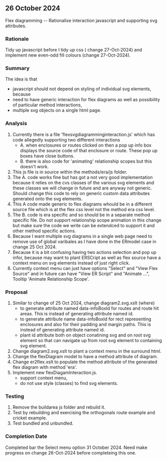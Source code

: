 
## 26 October 2024
Flex diagramming -- Rationalise interaction javascript and supporting svg attributes.   

### Rationale
Tidy up javascript before I tidy up css ( change 27-Oct-2024) and implement new even-odd fill colours (change 27-Oct-2024).

### Summary
The idea is that 
   + javascript should not depend on styling of individual svg elements, because
   + need to have generic interaction for flex diagrams as well as possibility of particular method interactions,
   + multiple svg objects on a single html page.

### Analysis
1. Currently there is a file 'flexsvgdiagramminginteraction.js' which has code allegedly supporting two different interactions
   + A. when enclosures or routes clicked on then a pop up info box displays the source code of that enclosure or route.
      These pop up boxes have close buttons.
   + B. there is also code for 'animating' relationship scopes but this doesn't work.
2. This js file is in source within the methods/era/js folder.
3. The A. code works fine but has got a not very good implementation because it relies on the cvs classes of the various svg elements and these classes we will change in future and are anyway not generic. Should change this code to rely on generic custom data attributes generated onto the svg elements. 
4. This A code made generic to flex diagrams whould be in a different source file which is at the flex css level not the method era css level.
5. The B. code is era specific and so should be in a separate method specific file.
Do not support relationship scope animation in this change but make sure the code we write can be extendced to support it and 
other method specific actions.
6. Because I want multiple svg diagrams in a single web page need to remove use of global varibales as I have done in the ERmodel case in change 25 Oct 2024.
7. Because it is a bit confusing having two actions selection and pop up infor, because may want to plant ERSCript as well
as flex source have a context menu on svg elements instead of just right click.
8. Currently context menu can just have options "Select" and "View Flex Source" and in future can have
"View ER Script" and "Animate ...", Tooltip 'Animate Relationship Scope'.

### Proposal
1. Similar to change of 25 Oct 2024, change diagram2.svg.xslt (where)
   +  to generate attribute named data-infoBoxId for routes and route hit areas. This is instead of generating attribute named id.
   + to generate attribute name data-infoBoxId for rect representing enclosures and also for their padding and margin paths. This is instead of generating attribute named id.
   + plant id attribute both on object conatining svg and on root svg element so that can navigate up
   from root svg element to containing svg element.
2. Change diagram2.svg.xslt to plant a context menu in the surround html.
3. Change the flexDiagram model to have a method attribute of diagram.
4. Change er2flex.xslt to populate the method attribute of the generated flex diagram with method 'era'.
5. Implement new flexDiagamInteraction.js.
   + support context menu,
   + do not use style (classes) to find svg elements.

### Testing
1. Remove the buildarea js folder and rebuild it.
2. Test by rebuilding and exercising the orthogonals route example and cricket example.
3. Test bundled and unbundled.   

### Completion Date
Completed bar the Select menu option 31 October 2024.
Need make progress on change 26-Oct-2024 before completeing this one. 
